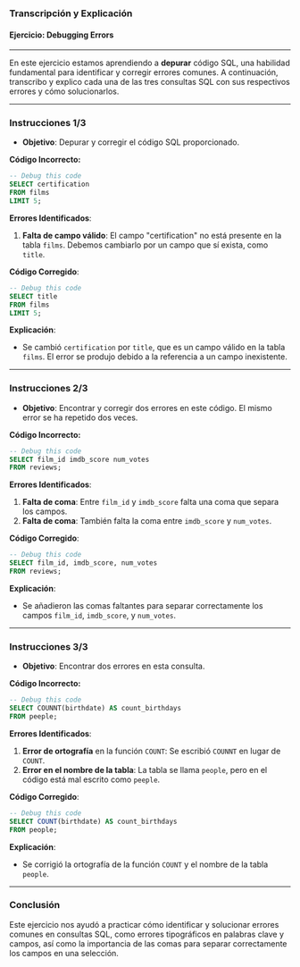 ### Transcripción y Explicación

#### Ejercicio: **Debugging Errors**

---

En este ejercicio estamos aprendiendo a **depurar** código SQL, una habilidad fundamental para identificar y corregir errores comunes. A continuación, transcribo y explico cada una de las tres consultas SQL con sus respectivos errores y cómo solucionarlos.

---

### Instrucciones 1/3

- **Objetivo**: Depurar y corregir el código SQL proporcionado.

**Código Incorrecto:**
```sql
-- Debug this code
SELECT certification 
FROM films 
LIMIT 5;
```

**Errores Identificados**:
1. **Falta de campo válido**: El campo "certification" no está presente en la tabla `films`. Debemos cambiarlo por un campo que sí exista, como `title`.
  
**Código Corregido**:
```sql
-- Debug this code
SELECT title 
FROM films 
LIMIT 5;
```

**Explicación**:
- Se cambió `certification` por `title`, que es un campo válido en la tabla `films`. El error se produjo debido a la referencia a un campo inexistente.

---

### Instrucciones 2/3

- **Objetivo**: Encontrar y corregir dos errores en este código. El mismo error se ha repetido dos veces.

**Código Incorrecto:**
```sql
-- Debug this code
SELECT film_id imdb_score num_votes 
FROM reviews;
```

**Errores Identificados**:
1. **Falta de coma**: Entre `film_id` y `imdb_score` falta una coma que separa los campos.
2. **Falta de coma**: También falta la coma entre `imdb_score` y `num_votes`.

**Código Corregido**:
```sql
-- Debug this code
SELECT film_id, imdb_score, num_votes 
FROM reviews;
```

**Explicación**:
- Se añadieron las comas faltantes para separar correctamente los campos `film_id`, `imdb_score`, y `num_votes`.

---

### Instrucciones 3/3

- **Objetivo**: Encontrar dos errores en esta consulta.

**Código Incorrecto:**
```sql
-- Debug this code
SELECT COUNNT(birthdate) AS count_birthdays 
FROM peeple;
```

**Errores Identificados**:
1. **Error de ortografía** en la función `COUNT`: Se escribió `COUNNT` en lugar de `COUNT`.
2. **Error en el nombre de la tabla**: La tabla se llama `people`, pero en el código está mal escrito como `peeple`.

**Código Corregido**:
```sql
-- Debug this code
SELECT COUNT(birthdate) AS count_birthdays 
FROM people;
```

**Explicación**:
- Se corrigió la ortografía de la función `COUNT` y el nombre de la tabla `people`.

---

### Conclusión

Este ejercicio nos ayudó a practicar cómo identificar y solucionar errores comunes en consultas SQL, como errores tipográficos en palabras clave y campos, así como la importancia de las comas para separar correctamente los campos en una selección.
